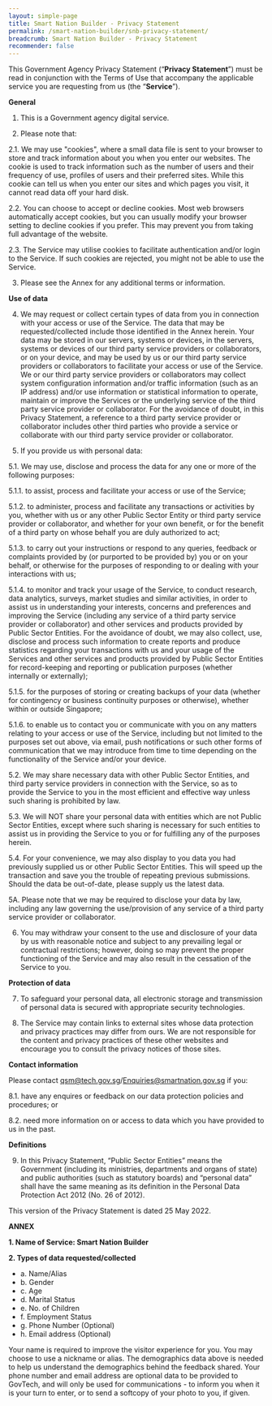 ```yaml
---
layout: simple-page
title: Smart Nation Builder - Privacy Statement
permalink: /smart-nation-builder/snb-privacy-statement/
breadcrumb: Smart Nation Builder - Privacy Statement
recommender: false
---
```


This Government Agency Privacy Statement (“**Privacy Statement**”) must be read in conjunction with the Terms of Use that accompany the applicable service you are requesting from us (the “**Service**”). 

**General**

1. This is a Government agency digital service.

2. Please note that:

2.1.	We may use "cookies", where a small data file is sent to your browser to store and track information about you when you enter our websites. The cookie is used to track information such as the number of users and their frequency of use, profiles of users and their preferred sites. While this cookie can tell us when you enter our sites and which pages you visit, it cannot read data off your hard disk.

2.2.	You can choose to accept or decline cookies. Most web browsers automatically accept cookies, but you can usually modify your browser setting to decline cookies if you prefer. This may prevent you from taking full advantage of the website.

2.3.	The Service may utilise cookies to facilitate authentication and/or login to the Service. If such cookies are rejected, you might not be able to use the Service.

3. Please see the Annex for any additional terms or information.

**Use of data**

4.	We may request or collect certain types of data from you in connection with your access or use of the Service. The data that may be requested/collected include those identified in the Annex herein. Your data may be stored in our servers, systems or devices, in the servers, systems or devices of our third party service providers or collaborators, or on your device, and may be used by us or our third party service providers or collaborators to facilitate your access or use of the Service. We or our third party service providers or collaborators may collect system configuration information and/or traffic information (such as an IP address) and/or use information or statistical information to operate, maintain or improve the Services or the underlying service of the third party service provider or collaborator. For the avoidance of doubt, in this Privacy Statement, a reference to a third party service provider or collaborator includes other third parties who provide a service or collaborate with our third party service provider or collaborator.

5.	If you provide us with personal data:

5.1.	We may use, disclose and process the data for any one or more of the following purposes:

5.1.1.	to assist, process and facilitate your access or use of the Service;

5.1.2.	to administer, process and facilitate any transactions or activities by you, whether with us or any other Public Sector Entity or third party service provider or collaborator, and whether for your own benefit, or for the benefit of a third party on whose behalf you are duly authorized to act;

5.1.3.	to carry out your instructions or respond to any queries, feedback or complaints provided by (or purported to be provided by) you or on your behalf, or otherwise for the purposes of responding to or dealing with your interactions with us;

5.1.4.	to monitor and track your usage of the Service, to conduct research, data analytics, surveys, market studies and similar activities, in order to assist us in understanding your interests, concerns and preferences and improving the Service (including any service of a third party service provider or collaborator) and other services and products provided by Public Sector Entities. For the avoidance of doubt, we may also collect, use, disclose and process such information to create reports and produce statistics regarding your transactions with us and your usage of the Services and other services and products provided by Public Sector Entities for record-keeping and reporting or publication purposes (whether internally or externally);

5.1.5.	for the purposes of storing or creating backups of your data (whether for contingency or business continuity purposes or otherwise), whether within or outside Singapore;

5.1.6.	to enable us to contact you or communicate with you on any matters relating to your access or use of the Service, including but not limited to the purposes set out above, via email, push notifications or such other forms of communication that we may introduce from time to time depending on the functionality of the Service and/or your device.

5.2.	We may share necessary data with other Public Sector Entities, and third party service providers in connection with the Service, so as to provide the Service to you in the most efficient and effective way unless such sharing is prohibited by law.

5.3.	We will NOT share your personal data with entities which are not Public Sector Entities, except where such sharing is necessary for such entities to assist us in providing the Service to you or for fulfilling any of the purposes herein.

5.4.	For your convenience, we may also display to you data you had previously supplied us or other Public Sector Entities.  This will speed up the transaction and save you the trouble of repeating previous submissions. Should the data be out-of-date, please supply us the latest data.

5A.	Please note that we may be required to disclose your data by law, including any law governing the use/provision of any service of a third party service provider or collaborator.

6.	You may withdraw your consent to the use and disclosure of your data by us with reasonable notice and subject to any prevailing legal or contractual restrictions; however, doing so may prevent the proper functioning of the Service and may also result in the cessation of the Service to you.

**Protection of data**

7.	To safeguard your personal data, all electronic storage and transmission of personal data is secured with appropriate security technologies.

8.	The Service may contain links to external sites whose data protection and privacy practices may differ from ours.  We are not responsible for the content and privacy practices of these other websites and encourage you to consult the privacy notices of those sites.

**Contact information**

Please contact qsm@tech.gov.sg/Enquiries@smartnation.gov.sg if you:

8.1.	have any enquires or feedback on our data protection policies and procedures; or

8.2.	need more information on or access to data which you have provided to us in the past.

**Definitions**

9.	In this Privacy Statement, “Public Sector Entities” means the Government (including its ministries, departments and organs of state) and public authorities (such as statutory boards) and “personal data” shall have the same meaning as its definition in the Personal Data Protection Act 2012 (No. 26 of 2012).


This version of the Privacy Statement is dated 25 May 2022.
 


**ANNEX**

**1.	Name of Service: Smart Nation Builder** 

**2.	Types of data requested/collected**

* a.	Name/Alias
* b.	Gender
* c.	Age
* d.	Marital Status
* e.	No. of Children
* f.	Employment Status
* g.	Phone Number (Optional)
* h.	Email address (Optional)

Your name is required to improve the visitor experience for you. You may choose to use a nickname or alias. The demographics data above is needed to help us understand the demographics behind the feedback shared. Your phone number and email address are optional data to be provided to GovTech, and will only be used for communications - to inform you when it is your turn to enter, or to send a softcopy of your photo to you, if given.

